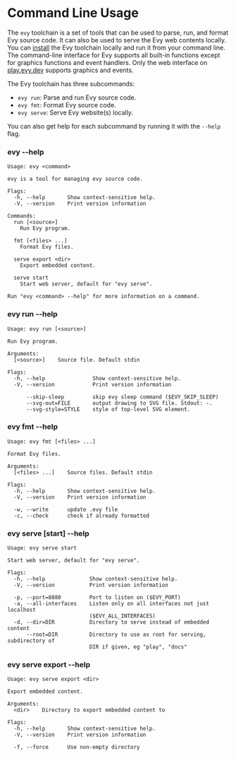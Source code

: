 # Command Line Usage

The `evy` toolchain is a set of tools that can be used to parse, run, and
format Evy source code. It can also be used to serve the Evy web contents
locally. You can [install] the Evy toolchain locally and run it from your
command line. The command-line interface for Evy supports all built-in
functions except for graphics functions and event handlers. Only the web
interface on [play.evy.dev] supports graphics and events.

The Evy toolchain has three subcommands:

- `evy run`: Parse and run Evy source code.
- `evy fmt`: Format Evy source code.
- `evy serve`: Serve Evy website(s) locally.

You can also get help for each subcommand by running it with the
`--help` flag.

[install]: ../README.md#-installation
[play.evy.dev]: https://play.evy.dev

### evy --help

<!-- gen:evy --help -->

    Usage: evy <command>

    evy is a tool for managing evy source code.

    Flags:
      -h, --help       Show context-sensitive help.
      -V, --version    Print version information

    Commands:
      run [<source>]
        Run Evy program.

      fmt [<files> ...]
        Format Evy files.

      serve export <dir>
        Export embedded content.

      serve start
        Start web server, default for "evy serve".

    Run "evy <command> --help" for more information on a command.

<!-- genend -->

### evy run --help

<!-- gen:evy run --help -->

    Usage: evy run [<source>]

    Run Evy program.

    Arguments:
      [<source>]    Source file. Default stdin

    Flags:
      -h, --help               Show context-sensitive help.
      -V, --version            Print version information

          --skip-sleep         skip evy sleep command ($EVY_SKIP_SLEEP)
          --svg-out=FILE       output drawing to SVG file. Stdout: -.
          --svg-style=STYLE    style of top-level SVG element.

<!-- genend -->

### evy fmt --help

<!-- gen:evy fmt --help -->

    Usage: evy fmt [<files> ...]

    Format Evy files.

    Arguments:
      [<files> ...]    Source files. Default stdin

    Flags:
      -h, --help       Show context-sensitive help.
      -V, --version    Print version information

      -w, --write      update .evy file
      -c, --check      check if already formatted

<!-- genend -->

### evy serve [start] --help

<!-- gen:evy serve start --help -->

    Usage: evy serve start

    Start web server, default for "evy serve".

    Flags:
      -h, --help              Show context-sensitive help.
      -V, --version           Print version information

      -p, --port=8080         Port to listen on ($EVY_PORT)
      -a, --all-interfaces    Listen only on all interfaces not just localhost
                              ($EVY_ALL_INTERFACES)
      -d, --dir=DIR           Directory to serve instead of embedded content
          --root=DIR          Directory to use as root for serving, subdirectory of
                              DIR if given, eg "play", "docs"

<!-- genend -->

### evy serve export --help

<!-- gen:evy serve export --help -->

    Usage: evy serve export <dir>

    Export embedded content.

    Arguments:
      <dir>    Directory to export embedded content to

    Flags:
      -h, --help       Show context-sensitive help.
      -V, --version    Print version information

      -f, --force      Use non-empty directory

<!-- genend -->
